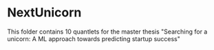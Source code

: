 # NextUnicorn
This folder contains 10 quantlets for the master thesis "Searching for a unicorn: A ML approach towards predicting startup success"
